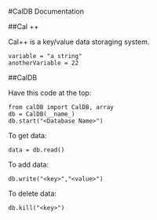 #CalDB Documentation

##Cal ++

Cal++ is a key/value data storaging system. 

	variable = "a string"
	anotherVariable = 22
##CalDB

Have this code at the top:

	from calDB import CalDB, array
	db = CalDB(__name_)
	db.start("<Database Name>")
To get data:

	data = db.read()
To add data:

	db.write("<key>","<value>")
To delete data:

	db.kill("<key>")


